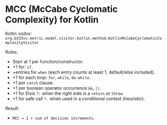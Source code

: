 # MCC (McCabe Cyclomatic Complexity) for Kotlin

Kotlin visitor: `org.b333vv.metric.model.visitor.kotlin.method.KotlinMcCabeCyclomaticComplexityVisitor`

Rules:
- Start at 1 per function/constructor.
- +1 for: `if`.
- +entries for `when` (each entry counts at least 1, default/else included).
- +1 for each loop: `for`, `while`, `do-while`.
- +1 per `catch` clause.
- +1 per boolean operator occurrence `&&`, `||`.
- +1 for Elvis `?:` when the right side is a `return` or `throw`.
- +1 for safe call `?.` when used in a conditional context (heuristic).

Result:
- `MCC = 1 + sum of decision increments`.
